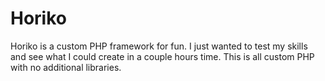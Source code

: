 # Horiko

Horiko is a custom PHP framework for fun. I just wanted to test my skills and see what I could create in a couple hours time. This is all custom PHP with no additional libraries.
